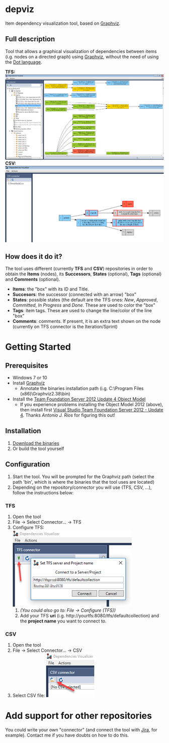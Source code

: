 # depviz
Item dependency visualization tool, based on [Graphviz](https://www.graphviz.org/).

## Full description
Tool that allows a graphical visualization of dependencies between items (i.g. nodes on a directed graph) using [Graphviz](https://www.graphviz.org/), without the need of using the [Dot language](https://www.graphviz.org/doc/info/lang.html).

**TFS:** ![Configure TFS](images/tfs_example1.png)
**CSV:** ![Configure TFS](images/csv_example1.png)

## How does it do it?
The tool uses different (currently **TFS** and **CSV**) repositories in order to obtain the **Items** (nodes), its **Successors**, **States** (optional), **Tags** (optional) and **Comments** (optional).

* **Items**: the "box" with its ID and Title.
* **Succesors**: the successor (connected with an arrow) "box"
* **States**: possible states (the default are the TFS ones: _New_, _Approved_, _Committed_, _In Progress_ and _Done_. These are used to color the "box"
* **Tags**: item tags. These are used to change the line/color of the line "box"
* **Comments**: comments. If present, it is an extra text shown on the node (currently on TFS connector is the Iteration/Sprint)

# Getting Started

## Prerequisites
* Windows 7 or 10
* Install [Graphviz](https://graphviz.gitlab.io/download/)
   * Annotate the binaries installation path (i.g. C:\Program Files (x86)\Graphviz2.38\bin)
* Install the [Team Foundation Server 2012 Update 4 Object Model](https://marketplace.visualstudio.com/items?itemName=ErinDormierMSFT.TeamFoundationServer2012Update4ObjectModelInstalle)
   * If you experience problems installing the Object Model 2012 (above), then install first [Visual Studio Team Foundation Server 2012 - Update 4](https://www.microsoft.com/es-es/download/details.aspx?id=38185). Thanks *Antonio J. Ríos* for figuring this out! 

## Installation
1. [Download the binaries](https://github.com/roberlamerma/depviz/releases/download/v0.3.5/Depviz_v0.3.5.zip)
1. Or build the tool yourself

## Configuration
1. Start the tool. You will be prompted for the Graphviz path (select the path 'bin', which is where the binaries that the tool uses are located)
1. Depending on the repository/connector you will use (TFS, CSV, ...), follow the instructions below:

### TFS
1. Open the tool
1. File -> Select Connector... -> TFS
1. Configure TFS: ![Configure TFS](images/tfs_config.png)
   1. _(You could also go to: File -> Configure (TFS))_
   1. Add your TFS **uri** (i.g. http://yourtfs:8080/tfs/defaultcollection) and the **project name** you want to connect to.

### CSV
1. Open the tool
1. File -> Select Connector... -> CSV
1. Select CSV file: ![Select CSV file](images/csv_config.png)

# Add support for other repositories
You could write your own "connector" (and connect the tool with [Jira](https://www.atlassian.com/software/jira), for example). Contact me if you have doubts on how to do this.

